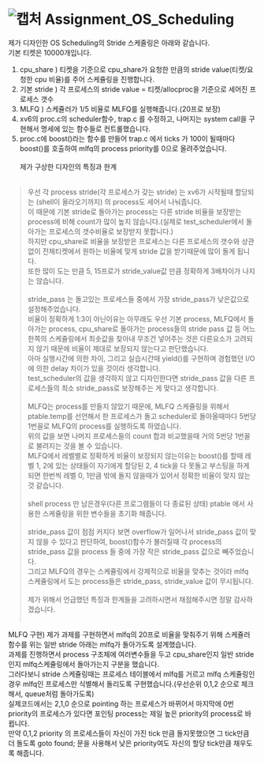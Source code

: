 ![캡처](/uploads/a81b1e2b5fed00f978ae5c981f6d8a1b/캡처.PNG)
Assignment_OS_Scheduling
=================

제가 디자인한 OS Scheduling의 Stride 스케줄링은 아래와 같습니다.<br>
기본 티켓은 10000개입니다.<br>
1. cpu_share ) 티켓을 기준으로 cpu_share가 요청한 만큼의 stride value(티켓/요청한 cpu 비율)를 주어 스케쥴링을 진행합니다.<br>
2. 기본 stride ) 각 프로세스의 stride value = 티켓/allocproc을 기준으로 세어진 프로세스 갯수<br>
3. MLFQ ) 스케쥴러가 1/5 비율로 MLFQ를 실행해줍니다.(20프로 보장) <br>
4. xv6의 proc.c의 scheduler함수, trap.c 를 수정하고, 나머지는 system call을 구현해서 명세에 있는 함수들로 컨트롤했습니다.<br>
5. proc.c에 boost()라는 함수를 만들어 trap.c 에서 ticks 가 100이 될때마다 boost()를 호출하여 mlfq의 process priority를 0으로 올려주었습니다.<br><br>
제가 구상한 디자인의 특징과 한계<br><br>
> 우선 각 process stride(각 프로세스가 갖는 stride) 는 xv6가 시작될때 할당되는 (shell이 올라오기까지) 의 process도 세어서 나눠줍니다.<br> 이 때문에 기본 stride로 돌아가는 process는 다른 stride 비율을 보장받는 process에 비해 count가 많이 높지 않습니다.(실제로 test_scheduler에서 돌아가는 프로세스의 갯수비율로 보장받지 못합니다.)<br>하지만 cpu_share로 비율을 보장받은 프로세스는 다른 프로세스의 갯수와 상관없이 전체티켓에서 원하는 비율에 맞게 stride 값을 받기때문에 많이 돌게 됩니다.<br> 또한 많이 도는 만큼 5, 15프로가 stride_value값 만큼 정확하게 3배차이가 나지는 않습니다.<br><br>
>  stride_pass 는 돌고있는 프로세스들 중에서 가장 stride_pass가 낮은값으로 설정해주었습니다.<br> 비율이 정확하게 1:3이 아닌이유는 아무래도 우선 기본 process, MLFQ에서 돌아가는 process, cpu_share로 돌아가는 process들의 stride pass 값 등 어느 한쪽의 스케쥴링에서 최솟값을 찾아내 무조건 넣어주는 것은 다른요소가 고려되지 않기 때문에 비율이 제대로 보장되지 않는다고 판단했습니다. <br> 아마 실행시간에 의한 차이, 그리고 실습시간때 yield()를 구현하며 경험했던 I/O 에 의한 delay 차이가 있을 것이라 생각합니다. <br> test_scheduler의 값을 생각하지 않고 디자인한다면 stride_pass 값을 다른 프로세스들의 최소 stride_pass로 보장해주는 게 맞다고 생각합니다.<br><br>
> MLFQ는 process를 만들지 않았기 때문에, MLFQ 스케쥴링을 위해서 ptable.temp를 선언해서 한 프로세스가 돌고 scheduler로 돌아올때마다 5번당 1번꼴로 MLFQ의 process를 실행하도록 하였습니다.<br> 위의 값을 보면 나머지 프로세스들의 count 합과 비교했을때 거의 5번당 1번꼴로 불려지는 것을 볼 수 있습니다.<br>MLFQ에서 레벨별로 정확하게 비율이 보장되지 않는이유는 boost()를 할때 레벨 1, 2에 있는 상태들이 자기에게 할당된 2, 4 tick을 다 못돌고 부스팅을 하게 되면 한번씩 레벨 0, 1만큼 밖에 돌지 않을때가 있어서 정확한 비율이 맞지 않는 것 같습니다.<br><br>
> shell process 만 남은경우(다른 프로그램들이 다 종료된 상태) ptable 에서 사용한 스케쥴링을 위한 변수들을 초기화 해줍니다.<br><br>
> stride_pass 값이 점점 커지다 보면 overflow가 일어나서 stride_pass 값이 맞지 않을 수 있다고 판단하여, boost()함수가 불러질때 각 process의 stride_pass 값을 process 들 중에 가장 작은 stride_pass 값으로 빼주었습니다.<br> 그리고 MLFQ의 경우는 스케쥴링에서 강제적으로 비율을 맞추는 것이라 mlfq 스케쥴링에서 도는 process들은 stride_pass, stride_value 값이 무시됩니다.<br><br>
> 제가 위해서 언급했던 특징과 한계들을 고려하시면서 채점해주시면 정말 감사하겠습니다.
<br><br>

MLFQ 구현)
 제가 과제를 구현하면서 mlfq의 20프로 비율을 맞춰주기 위해 스케쥴러 함수를 위는 일반 stride 아래는 mlfq가 돌아가도록 설계했습니다.<br> 과제를 진행하면서 process 구조체에 여러변수들을 두고 cpu_share인지 일반 stride인지 mlfq스케쥴링에서 돌아가는지 구분을 했습니다. <br> 그러다보니 stride 스케쥴링때는 프로세스 테이블에서 mlfq를 거르고 mlfq 스케쥴링인 경우 mlfq인 프로세스만 식별해서 돌리도록 구현했습니다.(우선순위 0,1,2 순으로 체크해서, queue처럼 돌아가도록)<br> 실제코드에서는 2,1,0 순으로 pointing 하는 프로세스가 바뀌어서 마지막에 0번 priority의 프로세스가 있다면 포인팅 process는 제일 높은 priority의 process로 바뀝니다.<br> 만약 0,1,2 priority 의 프로세스들이 자신이 가진 tick 만큼 돌지못했으면 그 tick만큼 더 돌도록 goto found; 문을 사용해서 낮은 priority여도 자신의 할당 tick만큼 채우도록 해줍니다.
